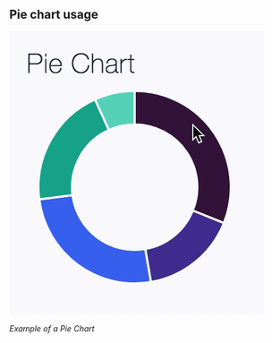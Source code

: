 ## Pie chart usage

<div class="gif">
  <img src="images/usage-pie-chart.gif" />
</div>

_Example of a Pie Chart_
